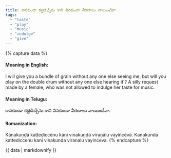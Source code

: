 ```yaml
---
title: కానకుండా కట్టెడిచ్చేను కాని వినకుండా వీరణాలు వాయించేవా.
tags:
  - "taste"
  - "play"
  - "music"
  - "indulge"
  - "give"
---
```


{% capture data %}
#### Meaning in English:
I will give you a bundle of grain without any one else seeing me, but will you play on the double drum without any one else hearing it'?
A silly request made by a female, who was not allowed to indulge her taste for music.

#### Meaning in Telugu:
కానకుండా కట్టెడిచ్చేను కాని వినకుండా వీరణాలు వాయించేవా.

#### Romanization:
Kānakuṇḍā kaṭṭeḍiccēnu kāni vinakuṇḍā vīraṇālu vāyin̄cēvā.
Kanakunda kattediccenu kani vinakunda viranalu vayinceva.
{% endcapture %}

{{ data | markdownify }}

